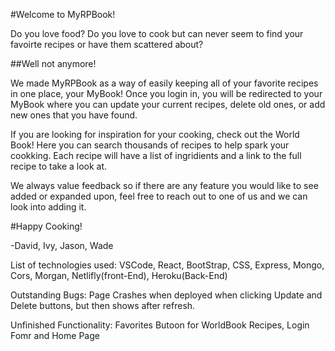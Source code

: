 #Welcome to MyRPBook!

Do you love food? Do you love to cook but can never seem to find your favoirte recipes or have them scattered about? 

##Well not anymore!

We made MyRPBook as a way of easily keeping all of your favorite recipes in one place, your MyBook!
Once you login in, you will be redirected to your MyBook where you can update your current recipes, delete old ones, or add new ones that you have found.

If you are looking for inspiration for your cooking, check out the World Book! Here you can search thousands of recipes to help spark your cookking. Each recipe will have a list of ingridients and a link to the full recipe to take a look at.

We always value feedback so if there are any feature you would like to see added or expanded upon, feel free to reach out to one of us and we can look into adding it.

#Happy Cooking!

-David, Ivy, Jason, Wade



List of technologies used: VSCode, React, BootStrap, CSS, Express, Mongo, Cors, Morgan, Netlifly(front-End), Heroku(Back-End)

Outstanding Bugs: Page Crashes when deployed when clicking Update and Delete buttons, but then shows after refresh.

Unfinished Functionality: Favorites Butoon for WorldBook Recipes, Login Fomr and Home Page

